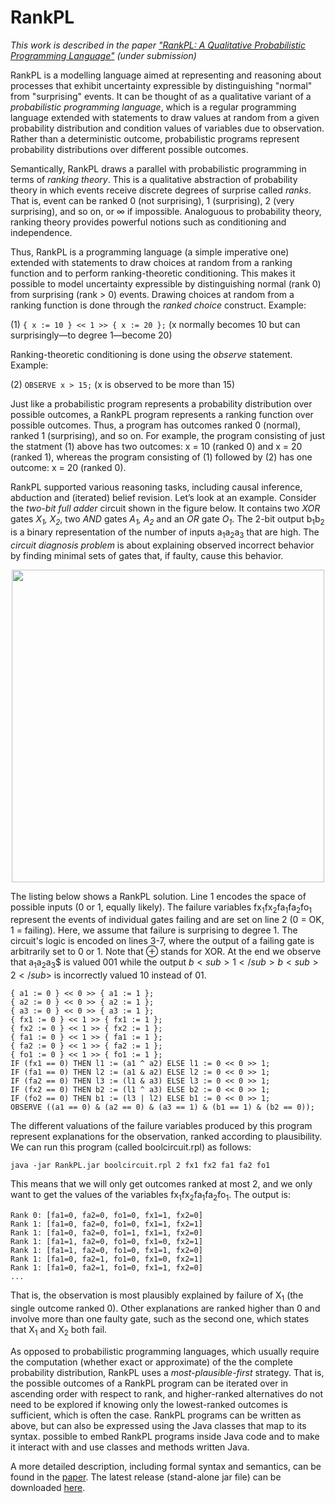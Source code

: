 # RankPL

*This work is described in the paper ["RankPL: A Qualitative Probabilistic Programming Language"](https://github.com/tjitze/RankPL/tree/master/paper/rankpl.pdf) (under submission)*

RankPL is a modelling language aimed at representing and reasoning about processes that exhibit uncertainty expressible by distinguishing "normal" from "surprising" events. It can be thought of as a qualitative variant of a *probabilistic programming language*, which is a regular programming language extended with statements to draw values at random from a given probability distribution and condition values of variables due to observation. Rather than a deterministic outcome,  probabilistic programs represent probability distributions over different possible outcomes. 

Semantically, RankPL draws a parallel with probabilistic programming in terms of *ranking theory*. This is a qualitative abstraction of probability theory in which events receive discrete degrees of surprise called *ranks*. That is, event can be ranked 0 (not surprising), 1 (surprising), 2 (very surprising), and so on, or ∞ if impossible. Analoguous to probability theory, ranking theory provides powerful notions such as conditioning and independence.

Thus, RankPL is a programming language (a simple imperative one) extended with statements to draw choices at random from a ranking function and to perform ranking-theoretic conditioning. This makes it possible to model uncertainty expressible by distinguishing normal (rank 0) from surprising (rank > 0) events. Drawing choices at random from a ranking function is done through the *ranked choice* construct. Example:

(1) `{ x := 10 } << 1 >> { x := 20 };` (x normally becomes 10 but can surprisingly—to degree 1—become 20)

Ranking-theoretic conditioning is done using the *observe* statement. Example:

(2) `OBSERVE x > 15;` (x is observed to be more than 15)

Just like a probabilistic program represents a probability distribution over possible outcomes, a RankPL program represents a ranking function over possible outcomes. Thus, a program has outcomes ranked 0 (normal), ranked 1 (surprising), and so on. For example, the program consisting of just the statment (1) above has two outcomes: x = 10 (ranked 0) and x = 20 (ranked 1), whereas the program consisting of (1) followed by (2) has one outcome: x = 20 (ranked 0). 

RankPL supported various reasoning tasks, including causal inference, abduction and (iterated) belief revision. 
Let’s look at an example. Consider the *two-bit full adder* circuit shown in the figure below. It contains two *XOR* gates *X<sub>1</sub>, X<sub>2</sub>*, two *AND* gates *A<sub>1</sub>, A<sub>2</sub>* and an *OR* gate *O<sub>1</sub>*.
The 2-bit output b<sub>1</sub>b<sub>2</sub> is a binary representation of the number of inputs a<sub>1</sub>a<sub>2</sub>a<sub>3</sub> that are high. The *circuit diagnosis problem* is about explaining observed incorrect behavior by finding minimal sets of gates that, if faulty, cause this behavior.

<p align=center>
<img src=https://github.com/tjitze/RankPL/blob/master/examples/boolcircuit.tiff width=500px />
</p>

The listing below shows a RankPL solution. Line 1 encodes the space of possible inputs (0 or 1, equally likely).
The failure variables fx<sub>1</sub>fx<sub>2</sub>fa<sub>1</sub>fa<sub>2</sub>fo<sub>1</sub> represent the events of individual gates failing and are set on line 2 (0 = OK, 1 = failing). Here, we assume that failure is surprising to degree 1.
The circuit's logic is encoded on lines 3-7, where the output of a failing gate is arbitrarily set to 0 or 1.
Note that $\oplus$ stands for XOR. At the end we observe that a<sub>1</sub>a<sub>2</sub>a<sub>3</sub>$ is valued 001 while the output $b<sub>1</sub>b<sub>2</sub>$ is incorrectly valued 10 instead of 01.

```
{ a1 := 0 } << 0 >> { a1 := 1 };
{ a2 := 0 } << 0 >> { a2 := 1 };
{ a3 := 0 } << 0 >> { a3 := 1 };
{ fx1 := 0 } << 1 >> { fx1 := 1 };
{ fx2 := 0 } << 1 >> { fx2 := 1 };
{ fa1 := 0 } << 1 >> { fa1 := 1 };
{ fa2 := 0 } << 1 >> { fa2 := 1 };
{ fo1 := 0 } << 1 >> { fo1 := 1 };
IF (fx1 == 0) THEN l1 := (a1 ^ a2) ELSE l1 := 0 << 0 >> 1;
IF (fa1 == 0) THEN l2 := (a1 & a2) ELSE l2 := 0 << 0 >> 1;
IF (fa2 == 0) THEN l3 := (l1 & a3) ELSE l3 := 0 << 0 >> 1;
IF (fx2 == 0) THEN b2 := (l1 ^ a3) ELSE b2 := 0 << 0 >> 1;
IF (fo2 == 0) THEN b1 := (l3 | l2) ELSE b1 := 0 << 0 >> 1;
OBSERVE ((a1 == 0) & (a2 == 0) & (a3 == 1) & (b1 == 1) & (b2 == 0));
```
The different valuations of the failure variables produced by this program represent explanations for the observation, ranked according to plausibility. We can run this program (called boolcircuit.rpl) as follows:

`java -jar RankPL.jar boolcircuit.rpl 2 fx1 fx2 fa1 fa2 fo1`

This means that we will only get outcomes ranked at most 2, and we only want to get the values of the variables fx<sub>1</sub>fx<sub>2</sub>fa<sub>1</sub>fa<sub>2</sub>fo<sub>1</sub>. The output is:

```
Rank 0: [fa1=0, fa2=0, fo1=0, fx1=1, fx2=0]
Rank 1: [fa1=0, fa2=0, fo1=0, fx1=1, fx2=1]
Rank 1: [fa1=0, fa2=0, fo1=1, fx1=1, fx2=0]
Rank 1: [fa1=1, fa2=0, fo1=0, fx1=0, fx2=1]
Rank 1: [fa1=1, fa2=0, fo1=0, fx1=1, fx2=0]
Rank 1: [fa1=0, fa2=1, fo1=0, fx1=0, fx2=1]
Rank 1: [fa1=0, fa2=1, fo1=0, fx1=1, fx2=0]
...
```

That is, the observation is most plausibly explained by failure of X<sub>1</sub> (the single outcome ranked 0). Other explanations are ranked higher than 0 and involve more than one faulty gate, such as the second one, which states that X<sub>1</sub> and X<sub>2</sub> both fail.

As opposed to probabilistic programming languages, which usually require the computation (whether exact or approximate) of the the complete probability distribution, RankPL uses a *most-plausible-first* strategy. That is, the possible outcomes of a RankPL program can be iterated over in ascending order with respect to rank, 	and higher-ranked alternatives do not need to be explored if knowing only the lowest-ranked outcomes is sufficient, which is often the case. RankPL programs can be written as above, but can also be expressed using the Java classes that map to its syntax. possible to embed RankPL programs inside Java code and to make it interact with and use classes and methods written Java. 

A more detailed description, including formal syntax and semantics, can be found in the [paper](https://github.com/tjitze/RankPL/tree/master/paper/rankpl.pdf). The latest release (stand-alone jar file) can be downloaded [here](https://github.com/tjitze/RankPL/releases).

